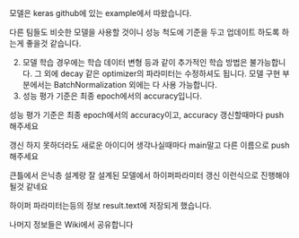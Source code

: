 모델은 keras github에 있는 example에서 따왔습니다.

다른 팀들도 비슷한 모델을 사용할 것이니 성능 척도에 기준을 두고 업데이트 하도록 하는게 좋을것 같습니다.

2)  모델 학습 경우에는 학습 데이터 변형 등과 같이 추가적인 학습 방법은 불가능합니다. 그 외에 decay 같은 optimizer의 파라미터는 수정하셔도 됩니다.
     모델 구현 부분에서는 BatchNormalization 외에는 다 사용 가능합니다.
3) 성능 평가 기준은 최종 epoch에서의 accuracy입니다.

성능 평가 기준은 최종 epoch에서의 accuracy이고, accuracy 갱신할때마다 push 해주세요 

갱신 하지 못하더라도 새로운 아이디어 생각나실때마다 main말고 다른 이름으로 push 해주세요

큰틀에서 은닉층 설계랑 잘 설계된 모델에서 하이퍼파라미터 갱신 이런식으로 진행해야 될것 같네요

하이퍼 파라미터는등의 정보 result.text에 저장되게 했습니다.

나머지 정보들은 Wiki에서 공유합니다

